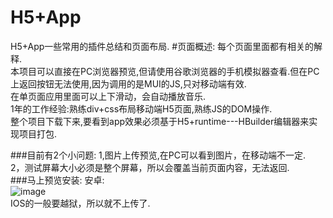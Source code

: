 # H5+App
H5+App一些常用的插件总结和页面布局.
#页面概述:
每个页面里面都有相关的解释.<br />
本项目可以直接在PC浏览器预览,但请使用谷歌浏览器的手机模拟器查看.但在PC上返回按钮无法使用,因为调用的是MUI的JS,只对移动端有效.<br />
在单页面应用里面可以上下滑动，会自动播放音乐.<br />
1年的工作经验:熟练div+css布局移动端H5页面,熟练JS的DOM操作.<br />
整个项目下载下来,要看到app效果必须基于H5+runtime---HBuilder编辑器来实现项目打包.<br />

###目前有2个小问题:
1,图片上传预览,在PC可以看到图片，在移动端不一定.<br />
2，测试屏幕大小必须是整个屏幕，所以会覆盖当前页面内容，无法返回.<br />
###马上预览安装:
安卓:<br />
![image](https://github.com/windtony/H5-App/blob/master/img/WebAPP.png)<br />
IOS的一般要越狱，所以就不上传了.
